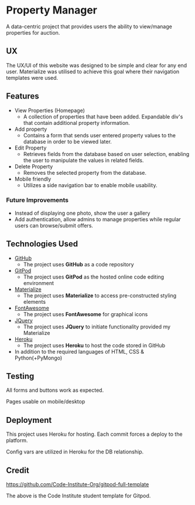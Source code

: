 # Property Manager

A data-centric project that provides users the ability to view/manage properties for auction.

## UX

The UX/UI of this website was designed to be simple and clear for any end user. Materialize was utilised to achieve this goal where their navigation templates were used.

## Features

- View Properties (Homepage)
    - A collection of properties that have been added. Expandable div's that contain additional property information.
- Add property
    - Contains a form that sends user entered property values to the database in order to be viewed later.
- Edit Property
    - Retrieves fields from the database based on user selection, enabling the user to manipulate the values in related fields.
- Delete Property
    - Removes the selected property from the database.
- Mobile friendly
    - Utilizes a side navigation bar to enable mobile usability.

### Future Improvements

- Instead of displaying one photo, show the user a gallery
- Add authentication, allow admins to manage properties while regular users can browse/submit offers.

## Technologies Used

- [GitHub](https://github.com/)
    - The project uses **GitHub** as a code repository
- [GitPod](https://gitpod.io)
    - The project uses **GitPod** as the hosted online code editing environment
- [Materialize](https://materializecss.com/)
    - The project uses **Materialize** to access pre-constructed styling elements
- [FontAwesome](https://fontawesome.com/)
    - The project uses **FontAwesome** for graphical icons
- [JQuery](https://jquery.com)
    - The project uses **JQuery** to initiate functionality provided my Materialize
- [Heroku](https://heroku.com)
    - The project uses **Heroku** to host the code stored in GitHub
- In addition to the required languages of HTML, CSS & Python(+PyMongo)

## Testing

All forms and buttons work as expected.

Pages usable on mobile/desktop

## Deployment

This project uses Heroku for hosting. Each commit forces a deploy to the platform.

Config vars are utilized in Heroku for the DB relationship.

## Credit

https://github.com/Code-Institute-Org/gitpod-full-template

The above is the Code Institute student template for Gitpod.

